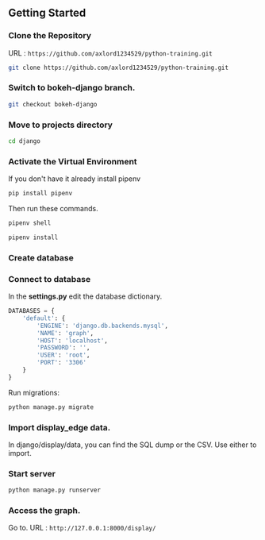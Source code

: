 ## Getting Started

### Clone the Repository

URL : `https://github.com/axlord1234529/python-training.git` 

```bash
git clone https://github.com/axlord1234529/python-training.git
```
### Switch to bokeh-django branch.

```bash
git checkout bokeh-django
```
### Move to projects directory

```bash
cd django
```
### Activate the Virtual Environment
If you don't have it already install pipenv
```bash
pip install pipenv
```
Then run these commands.
```bash
pipenv shell

pipenv install
```
### Create database

### Connect to database
In the <strong>settings.py</strong> edit the database dictionary.
```python
DATABASES = {
    'default': {
        'ENGINE': 'django.db.backends.mysql',
        'NAME': 'graph',
        'HOST': 'localhost',
        'PASSWORD': '',
        'USER': 'root',
        'PORT': '3306'
    }
}
```
Run migrations:
```bash
python manage.py migrate
```
### Import display_edge data.
 In django/display/data, you can find the SQL dump or the CSV. Use either to import.

### Start server
```bash
python manage.py runserver
```
### Access the graph.
Go to.
URL : `http://127.0.0.1:8000/display/` 
